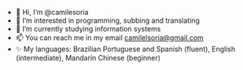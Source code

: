 - 👋 Hi, I’m @camilesoria
- 👀 I’m interested in programming, subbing and translating
- 🌱 I’m currently studying information systems
- 📫 You can reach me in my email camilelsoria@gmail.com
- ✨ My languages: Brazilian Portuguese and Spanish (fluent), English (intermediate), Mandarin Chinese (beginner)
<!---
camilesoria/camilesoria is a ✨ special ✨ repository because its `README.md` (this file) appears on your GitHub profile.
You can click the Preview link to take a look at your changes.- 💞️ I’m looking to collaborate on translating and subbing projects
--->
